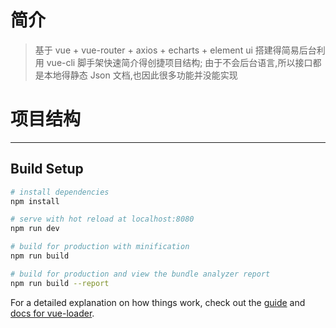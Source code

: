 # 简介

> 基于 vue + vue-router + axios + echarts + element ui
> 搭建得简易后台利用 vue-cli 脚手架快速简介得创捷项目结构;
> 由于不会后台语言,所以接口都是本地得静态 Json 文档,也因此很多功能并没能实现

# 项目结构

---

## Build Setup

```bash
# install dependencies
npm install

# serve with hot reload at localhost:8080
npm run dev

# build for production with minification
npm run build

# build for production and view the bundle analyzer report
npm run build --report
```

For a detailed explanation on how things work, check out the [guide](http://vuejs-templates.github.io/webpack/) and [docs for vue-loader](http://vuejs.github.io/vue-loader).
